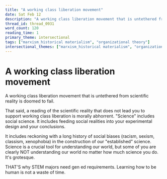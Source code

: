 ```yaml
---
title: "A working class liberation movement"
date: Sat Feb 12
description: "A working class liberation movement that is untethered from scientific reality is doomed to fail."
thread_id: thread_0931
word_count: 120
reading_time: 1
primary_theme: intersectional
tags: ["marxism_historical materialism", "organizational theory"]
intersectional_themes: ["marxism_historical materialism", "organizational theory"]
---
```


# A working class liberation movement

A working class liberation movement that is untethered from scientific reality is doomed to fail.

That said, a reading of the scientific reality that does not lead you to support working class liberation is morally abhorrent. "Science" includes social science. It includes feeding social realities into your experimental design and your conclusions.

It includes reckoning with a long history of social biases (racism, sexism, classism, xenophobia) in the construction of our "established" science. Science is a crucial tool for understanding our world, but some of you are clearly NOT understanding our world no matter how much science you do. It's grotesque.

THAT'S why STEM majors need gen ed requirements. Learning how to be human is not a waste of time.